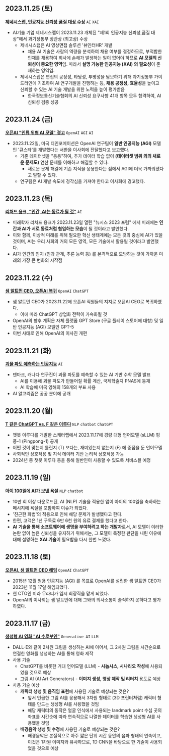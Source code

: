 ## 2023.11.25 (토)
**[제네시스랩, 인공지능 신뢰성·품질 대상 수상](https://n.news.naver.com/mnews/article/092/0002312670?sid=105)** ```AI``` ```XAI```

* AI기술 기업 제네시스랩이 2023.11.23 개체된 "제1회 인공지능 신뢰성,품질 대상"에서 과기정통부 장관상 (최고상) 수상
  * 제네시스랩은 AI 영상면접 솔루션 '뷰인터HR' 개발
    * 채용 AI 기술은 사람의 역량을 분석하여 채용 여부를 결정하므로, 부적합한 인재를 채용하여 회사에 손해가 발생하는 일이 없어야 하므로 **AI 모델의 신뢰성이 중요한 영역**임. 따라서 **설명 가능한 인공지능 (XAI) 의 필요성**이 존재하는 영역임.
  * 제네시스랩은 면접의 공정성, 타당성, 투명성을 담보하기 위해 과기정통부 가이드라인에 기초하여 AI 연구개발을 진행하는 등, **채용 공정성, 효율성**을 높이고 신뢰할 수 있는 AI 기술 개발을 위한 노력을 높이 평가받음
    * 한국정보통신기술협회의 AI 신뢰성 요구사항 41개 항목 모두 합격하여, AI 신뢰성 검증 성공

## 2023.11.24 (금)
**[오픈AI "인류 위협 AI 모델" 경고](https://n.news.naver.com/mnews/article/092/0002312648)** ```OpenAI``` ```AGI``` ```AI```

* 2023.11.22일, 미국 디인포메이션은 OpenAI 연구팀이 **일반 인공지능 (AGI)** 모델인 '큐스타'를 개발했다는 서한을 이사회에 전달했다고 보고했다.
  * 기존 데이터셋을 "응용"하여, 추가 데이터 학습 없이 **(데이터셋 범위 외의 새로운 문제도)** 연산 문제를 이해하고 해결할 수 있다.
    * 새로운 문제 해결에 기존 지식을 응용한다는 점에서 AGI에 더욱 가까워졌다고 말할 수 있다. 
  * 연구팀은 AI 개발 속도에 경각심을 가져야 한다고 이사회에 경고했다.

## 2023.11.23 (목)
**[리처드 용크, "인간, AI는 동료가 될 것"](https://n.news.naver.com/mnews/article/003/0012226776?sid=105)** ```AI```

* 미래학자 리처드 용크가 2023.11.23일 열린 "뉴시스 2023 포럼" 에서 미래에는 **인간과 AI가 서로 동료처럼 협업하는 모습**이 될 것이라고 발언했다.
* 이와 함께, 이상적 미래를 위해 필요한 혁신 생태계에는 모든 것의 중심에 AI가 있을 것이며, AI는 우리 사회의 거의 모든 영역, 모든 기술에서 활용될 것이라고 발언했다.
* AI가 인간의 인지 (인과 관계, 추론 능력 등) 를 본격적으로 모방하는 것이 가까운 미래의 가장 큰 변화의 시작점

## 2023.11.22 (수)
**[샘 알트먼 CEO, 오픈AI 복귀](https://n.news.naver.com/mnews/article/003/0012225679?sid=105)** ```OpenAI``` ```ChatGPT```

* 샘 알트먼 CEO가 2023.11.22에 오픈AI 직원들의 지지로 오픈AI CEO로 복귀하였다.
  * 이에 따라 ChatGPT 상업화 전략이 가속화될 것
* OpenAI의 향후 계획은 자체 플랫폼 GPT Store (구글 플레이 스토어에 대항) 및 일반 인공지능 (AGI) 모델인 GPT-5
* 이번 사태로 인해 OpenAI의 이사진 개편

## 2023.11.21 (화)
**[괴물 파도 예측하는 인공지능](https://n.news.naver.com/mnews/article/421/0007188225)** ```AI```

* 덴마크, 캐나다 연구진이 괴물 파도를 예측할 수 있는 AI 기반 수학 모델 발표
  * AI를 이용해 괴물 파도가 만들어질 확률 계산, 국제학술지 PNAS에 등재
  * AI 학습에 미국 영해의 158개의 부표 사용
* AI 알고리즘은 공공 분야에 공개

## 2023.11.20 (월)
**[T 같은 ChatGPT vs. F 같은 이루다](https://www.aitimes.com/news/articleView.html?idxno=155278)** ```NLP``` ```chatbot``` ```ChatGPT```

* 챗봇 이루다를 개발한 스캐터랩에서 2023.11.17에 경량 대형 언어모델 (sLLM) 핑퐁-1 (Pingpong-1) 공개
* 어떤 것이 맞는지 틀린지 (T) 보다는, 재미있는지 없는지 (F) 에 중점을 둔 언어모델
* 사회적인 상호작용 및 지식 데이터 기반 논리적 상호작용 가능
* 2024년 중 챗봇 이루다 등을 통해 일반인이 사용할 수 있도록 서비스될 예정

## 2023.11.19 (일)
**[아이 100일에 AI가 보낸 욕설](https://n.news.naver.com/mnews/article/056/0011605160?sid=102)** ```NLP``` ```chatbot```

* 10만 회 이상 다운로드된, AI (NLP) 기술을 적용한 앱이 아이의 100일을 축하하는 메시지에 욕설을 포함하여 이슈가 되었다.
* '친근한 화법'의 적용으로 인해 해당 문제가 발생했다고 한다.
* 한편, 고객은 1년 구독료 6만 6천 원의 유료 결제를 했다고 한다.
* **AI 기술을 통해 소프트웨어에 생명을 부여하려고 하는 개발자**로서, AI 모델이 이러한 논란 없이 높은 신뢰성을 유지하기 위해서는, 그 모델이 특정한 판단을 내린 이유에 대해 설명하는 **XAI 기술**이 필요함을 다시 한번 느꼈다.

## 2023.11.18 (토)
**[오픈AI, 샘 알트먼 CEO 해임](https://n.news.naver.com/mnews/article/215/0001134958?sid=101)** ```OpenAI``` ```ChatGPT```

* 2015년 12월 범용 인공지능 (AGI) 를 목표로 OpenAI를 설립한 샘 알트먼 CEO가 2023년 11월 17일 해임되었다.
* 현 CTO인 미라 무라티가 임시 회장직을 맡게 되었다.
* OpenAI의 이사회는 샘 알트먼에 대해 그와의 의사소통이 솔직하지 못하다고 평가하였다.

## 2023.11.17 (금)
**[생성형 AI 영화 "AI 수로부인"](https://n.news.naver.com/mnews/article/243/0000052898?sid=105)** ```Generative AI``` ```LLM```

* DALL-E와 같이 2차원 그림을 생성하는 AI에 이어서, 그 2차원 그림을 시간순으로 연결한 영화를 생성하는 AI를 통해 영화 제작
* 사용 기술
  * ChatGPT를 비롯한 거대 언어모델 (LLM) - **시놉시스, 시나리오 작성**에 사용되었을 것으로 예상
  * 그림 AI (AI Art Generators) - **이미지 생성, 영상 제작 및 리터치** 용도로 예상
* 사용 기술 예상
  * **캐릭터 생성 및 움직임 표현**에 사용된 기술로 예상되는 것은?
    * 앞서 언급한 그림 AI를 응용해서 3차원 형태로 (3D 프린터처럼) 캐릭터 형태를 만드는 생성형 AI를 사용했을 것임
    * 해당 캐릭터의 동작은 얼굴 인식에서 사용되는 landmark point 수십 곳의 좌표를 시간순에 따라 연속적으로 나열한 데이터를 학습한 생성형 AI를 사용했을 것임 
  * **배경음악 생성 및 수정**에 사용된 기술로 예상되는 것은?
    * 배경음악은 본질적으로 아주 짧은 단위 시간 동안의 음파 형태의 연속이고, 이것은 1차원 이미지와 유사하므로, 1D CNN을 바탕으로 한 기술이 사용되었을 것으로 예상 
